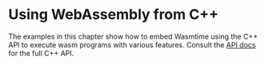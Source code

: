 # Using WebAssembly from C++

The examples in this chapter show how to embed Wasmtime using the C++ API to execute wasm programs with various features. Consult the [API docs](https://docs.wasmtime.dev/c-api/) for the full C++ API.
